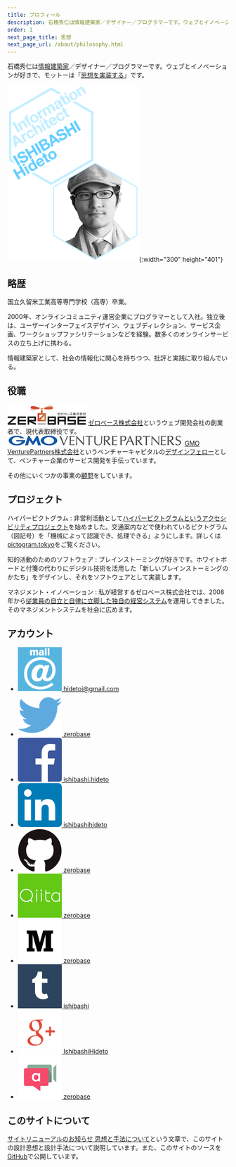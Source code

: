 ```yaml
---
title: プロフィール
description: 石橋秀仁は情報建築家／デザイナー／プログラマーです。ウェブとイノベーションが好きで、モットーは「思想を実装する」です。
order: 1
next_page_title: 思想
next_page_url: /about/philosophy.html
---
```


石橋秀仁は[情報建築家](/blog/2014/04/25/future-of-information-architect.html)／デザイナー／プログラマーです。ウェブとイノベーションが好きで、モットーは「[思想を実装する](/about/philosophy.html)」です。

![Hideto ISHIBASHI, Information Architect](images/title_portrait.png){:width="300" height="401"}

## 略歴

国立久留米工業高等専門学校（高専）卒業。

2000年、オンラインコミュニティ運営企業にプログラマーとして入社。独立後は、ユーザーインターフェイスデザイン、ウェブディレクション、サービス企画、ワークショップファシリテーションなどを経験。数多くのオンラインサービスの立ち上げに携わる。

情報建築家として、社会の情報化に関心を持ちつつ、批評と実践に取り組んでいる。


## 役職

<img src="images/zerobase.png" alt="ゼロベース株式会社のロゴ">  
<a href="http://zerobase.jp">ゼロベース株式会社</a>というウェブ開発会社の創業者で、現代表取締役です。

<img src="images/gmovp.jpg" alt="GMO VenturePartners株式会社のロゴ">  
<a href="http://www.gmo-vp.com">GMO VenturePartners株式会社</a>というベンチャーキャピタルの<a href="/blog/2014/12/01/design-fellow-at-venture-capital.html">デザインフェロー</a>として、ベンチャー企業のサービス開発を手伝っています。

その他にいくつかの事業の[顧問](/about/advice.html)をしています。


## プロジェクト

ハイパーピクトグラム
: 非営利活動として[ハイパーピクトグラムというアクセシビリティプロジェクト](https://medium.com/@zerobase/-c239b5b80f8e)を始めました。交通案内などで使われているピクトグラム（図記号）を「機械によって認識でき、処理できる」ようにします。詳しくは[pictogram.tokyo](http://pictogram.tokyo/)をご覧ください。

知的活動のためのソフトウェア
: ブレインストーミングが好きです。ホワイトボードと付箋の代わりにデジタル技術を活用した「新しいブレインストーミングのかたち」をデザインし、それをソフトウェアとして実装します。

マネジメント・イノベーション
: 私が経営するゼロベース株式会社では、2008年から[従業員の自立と自律に立脚した独自の経営システム](http://zerobase.jp/blog/2010/01/post_76.html)を運用してきました。そのマネジメントシステムを社会に広めます。


## アカウント

<ul class="external link">
  <li><a href="mailto:hidetoi@gmail.com"><img alt="email" src="images/mail_icon.png" width="100" height="100"> hidetoi@gmail.com</a></li>
  <li><a href="https://twitter.com/zerobase"><img alt="Twitter" src="images/Twitter_logo_blue.png" width="100" height="100"> zerobase</a></li>
  <li><a href="https://www.facebook.com/ishibashi.hideto"><img alt="Facebook" src="images/FB-f-Logo__blue_100.png" width="100" height="100"> ishibashi.hideto</a></li>
  <li><a href="http://jp.linkedin.com/in/ishibashihideto"><img alt="LinkedIn" src="images/LinkedIn-InBug-2CRev.png" width="100" height="100"> ishibashihideto</a></li>
  <li><a href="https://github.com/zerobase"><img alt="GitHub" src="images/GitHub-Mark.png" width="100" height="100"> zerobase</a></li>
  <li><a href="http://qiita.com/zerobase"><img alt="Qiita" src="images/Qiita.png" width="100" height="100"> zerobase</a></li>
  <li><a href="http://medium.com/@zerobase/"><img alt="Medium" src="images/Medium-logo-dark100.png" width="100" height="100"> zerobase</a></li>
  <li><a href="http://ishibashi.tumblr.com/"><img alt="Tumblr" src="images/tumblr_logo_white_blue.png" width="100" height="100"> ishibashi</a></li>
  <li><a href="https://plus.google.com/+IshibashiHideto"><img alt="Google+" src="images/g+icon.png" width="100" height="100"> IshibashiHideto</a></li>
  <li><a href="https://appear.in/zerobase"><img alt="appear.in" src="images/logo-appear.in.png" width="100" height="100"> zerobase</a></li>
</ul>


## このサイトについて

[サイトリニューアルのお知らせ 思想と手法について](http://ja.ishibashihideto.net/activity/2015/02/18/redesigned.html)という文章で、このサイトの設計思想と設計手法について説明しています。また、このサイトのソースを[GitHub](https://github.com/zerobase/zerobase.github.io)で公開しています。
